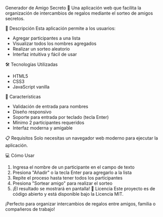 Generador de Amigo Secreto 🎁
Una aplicación web que facilita la organización de intercambios de regalos mediante el sorteo de amigos secretos.

📝 Descripción
Esta aplicación permite a los usuarios:

* Agregar participantes a una lista
* Visualizar todos los nombres agregados
* Realizar un sorteo aleatorio
* Interfaz intuitiva y fácil de usar

  
🛠️ Tecnologías Utilizadas
 * HTML5
 * CSS3
 * JavaScript vanilla
   
🚀 Características
 * Validación de entrada para nombres
 * Diseño responsivo
 * Soporte para entrada por teclado (tecla Enter)
 * Mínimo 2 participantes requeridos
 * Interfaz moderna y amigable

📋 Requisitos
Solo necesitas un navegador web moderno para ejecutar la aplicación.

💻 Cómo Usar
1. Ingresa el nombre de un participante en el campo de texto
2. Presiona "Añadir" o la tecla Enter para agregarlo a la lista
3. Repite el proceso hasta tener todos los participantes
4. Presiona "Sortear amigo" para realizar el sorteo
5. ¡El resultado se mostrará en pantalla!
📄 Licencia
Este proyecto es de código abierto y está disponible bajo la Licencia MIT.

¡Perfecto para organizar intercambios de regalos entre amigos, familia o compañeros de trabajo!
